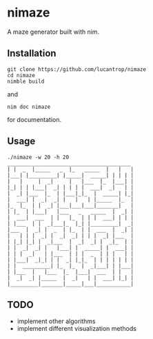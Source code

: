 # nimaze

A maze generator built with nim.

## Installation
```
git clone https://github.com/lucantrop/nimaze
cd nimaze
nimble build
```
and
```
nim doc nimaze
```
for documentation.

## Usage
```
./nimaze -w 20 -h 20
________________________________________
| |  _  |_____   _  |_   _____  |   |   |
|___| |_________| |_____|  _____| | | | |
|   |     |  _|     |   |___  |_  |___| |
|_| | | |___|  _| | | | |  ___|  _|   | |
|  _| |___  |_  | |___|_|_  |  _____| |_|
|  ___| |  _|  _| |   |   | |_____  |_  |
|_  |_  | |  _| |___|___|___|_______|   |
| |_  | |___|   |___   _   _____  |  _| |
|  ___|  ___  | |   |_  | | |  ___| | | |
| |___  | |  _|___|_  |_| |_________|  _|
|___  |  _| |  _  | |_  | |  ___  |  _| |
|   | | |  _| |  _|  _| | | |  _| |___  |
| |_| |_| |  _|___  |  _|  _| |  _|_  | |
| |  _|  _| |   |___| |  _____| |  ___| |
| | |  _|   | |___  | | |  _  | | |   | |
| |___|  _|_| | |  _| |_|_  | | | | | | |
| |  _________| |_  |_  |  _|___| | |___|
| |___  |   |___  |_  |___|  ___  | |   |
|  _|  _| |_____  |  _|   | |  ___| |_| |
|_________|_______|_____|___|___________|
```

## TODO
* implement other algorithms
* implement different visualization methods
